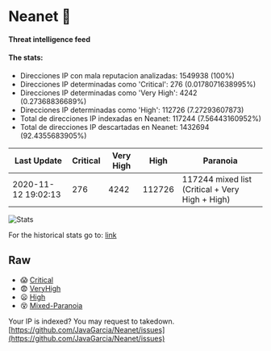# Neanet :hocho:
#### Threat intelligence feed
#### The stats:

- Direcciones IP con mala reputacion analizadas: 1549938 (100%)
- Direcciones IP determinadas como 'Critical':  276 (0.0178071638995%)
- Direcciones IP determinadas como 'Very High':  4242 (0.27368836689%)
- Direcciones IP determinadas como 'High':  112726 (7.27293607873)
- Total de direcciones IP indexadas en Neanet:  117244 (7.56443160952%)
- Total de direcciones IP descartadas en Neanet:  1432694 (92.4355683905%)

| Last Update | Critical | Very High | High | Paranoia |
| --- | --- | --- | --- | --- |
| 2020-11-12 19:02:13 | 276 | 4242 | 112726 | 117244 mixed list (Critical + Very High + High)|

![Stats](https://docs.google.com/spreadsheets/d/e/2PACX-1vSnaNMIXVabIpDJjufMlzH7poXnshF3mgd8Is1g9ytUEzVsP5my4Trn8f-xkoLLQ38xpL3HtmUexLo6/pubchart?oid=501124687&format=image)

For the historical stats go to: [link](/stats.csv)
## Raw
- :scream: [Critical](https://raw.githubusercontent.com/JavaGarcia/Neanet/master/blacklists/neanet_critical.txt)
- :fearful: [VeryHigh](https://raw.githubusercontent.com/JavaGarcia/Neanet/master/blacklists/neanet_veryHigh.txtt)
- :frowning: [High](https://raw.githubusercontent.com/JavaGarcia/Neanet/master/blacklists/neanet_high.txt)
- :dizzy_face: [Mixed-Paranoia](https://raw.githubusercontent.com/JavaGarcia/Neanet/master/blacklists/neanet_all.txt)


Your IP is indexed? You may request to takedown. [https://github.com/JavaGarcia/Neanet/issues](https://github.com/JavaGarcia/Neanet/issues)















































































































































































































































































































































































































































































































































































































































































































































































































































































































































































































































































































































































































































































































































































































































































































































































































































































































































































































































































































































































































































































































































































